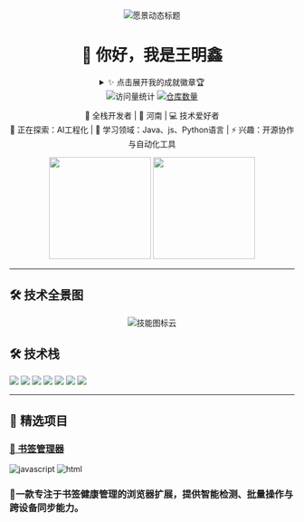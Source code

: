 <!-- 愿景驱动的动态标题（支持多段落动画） -->
<div align="center">
  <img src="https://readme-typing-svg.demolab.com?font=Fira+Code&weight=600&size=28&duration=3800&pause=800&color=7F3FBF&width=780&height=80&lines=%F0%9F%92%A1+Empowering+the+Future+with+Intelligent+Systems;%F0%9F%93%9A+Building+Scalable+AI+Infrastructure+for+Everyone;%F0%9F%9A%80+Pioneering+in+Cloud-Native+Machine+Learning;%E2%9C%A8+From+Code+to+Impact++%E2%80%94++Where+Algorithms+Meet+Reality;%F0%9F%8E%89+Open+Source++%7C++Community++%7C++Excellence++%7C++Innovation" alt="愿景动态标题"/>
<h1>👋 你好，我是王明鑫</h1>

<!-- 完整版动态愿景（含多行动画效果） -->
<details>
<summary>✨ 点击展开我的成就徽章🏆 </summary>
  <img src="https://github-profile-trophy.vercel.app/?username=王明鑫&theme=onedark&row=1&column=8&margin-w=15&margin-h=15" alt="成就徽章"/> 
</details>
<img src="https://komarev.com/ghpvc/?username=王明鑫&label=Profile+Views&color=blueviolet&style=flat" alt="访问量统计" /> 
<a href="https://github.com/王明鑫?tab=repositories"><img src="https://badges.strrl.dev/repos/王明鑫?color=007ec6&style=flat" alt="仓库数量"/></a>
<p>
  🚀 全栈开发者 | 📍 河南 | 💻 技术爱好者<br>
  🔭 正在探索：AI工程化 | 🌱 学习领域：Java、js、Python语言 | ⚡ 兴趣：开源协作与自动化工具 
</p>
</div>

<!-- 动态统计卡片（引用github-readme-stats） -->
<div align="center">
  <img height="180em" src="https://github-readme-stats.vercel.app/api?username=王明鑫&show_icons=true&theme=nightowl&include_all_commits=true&count_private=true&border_radius=15"/>
  <img height="180em" src="https://github-readme-stats.vercel.app/api/top-langs/?username=王明鑫&layout=compact&langs_count=8&theme=nightowl&border_radius=15"/>
</div>

---
## 🛠️ 技术全景图
<!-- 动态技能云（引用skill-icons.dev） -->
<div align="center">
  <img src="https://skillicons.dev/icons?i=py,tensorflow,pytorch,js,ts,react,nextjs,nodejs,aws,gcp,docker,kubernetes,redis,postgres,nginx,git,githubactions&perline=32" alt="技能图标云"/>
</div>

## 🛠️ 技术栈
<!-- 技能徽章（通过shields.io生成） -->
![](https://img.shields.io/badge/java-21-red?style=flat&logo=java)
![](https://img.shields.io/badge/Python-3.11-blue?style=flat&logo=python)
![](https://img.shields.io/badge/JavaScript-ES2022-yellow?style=flat&logo=javascript)
![](https://img.shields.io/badge/React-18.2-blue?style=flat&logo=react)
![](https://img.shields.io/badge/Node.js-20.3-green?style=flat&logo=node.js)
![](https://img.shields.io/badge/Docker-24.0-blue?style=flat&logo=docker)
![](https://img.shields.io/badge/AWS-EC2-orange?style=flat&logo=amazon-aws)

---

## 🌟 精选项目
### [🔗 书签管理器](https://github.com/王明鑫/Bookmark-Inspector)
![javascript](https://img.shields.io/badge/-javascript-3776AB?logo=javascript&logoColor=white)
![html](https://img.shields.io/badge/html-h5-red?logo=html&logoColor=white)
### 🚀一款专注于书签健康管理的浏览器扩展，提供智能检测、批量操作与跨设备同步能力。
